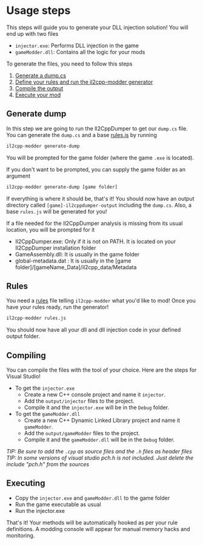 # Usage steps
This steps will guide you to generate your DLL injection solution! You will end up with two files
- `injector.exe`: Performs DLL injection in the game
- `gameModder.dll`: Contains all the logic for your mods

To generate the files, you need to follow this steps
1. [Generate a dump.cs](#generate-dump)
2. [Define your rules and run the il2cpp-modder generator](#rules)
3. [Compile the output](#compiling)
4. [Execute your mod](#executing)

## Generate dump
In this step we are going to run the Il2CppDumper to get our `dump.cs` file.
You can generate the `dump.cs` and a base [rules.js](#rules) by running
```bash
il2cpp-modder generate-dump
```
You will be prompted for the game folder (where the game `.exe` is located).

If you don't want to be prompted, you can supply the game folder as an argument
```bash
il2cpp-modder generate-dump [game folder]
```
If everything is where it should be, that's it! You should now have an output directory called `[game]-il2cppdumper-output` including the `dump.cs`. Also, a base `rules.js` will be generated for you!

If a file needed for the Il2CppDumper analysis is missing from its usual location, you will be prompted for it
- Il2CppDumper.exe: Only if it is not on PATH. It is located on your Il2CppDumper installation folder
- GameAssembly.dll: It is usually in the game folder
- global-metadata.dat : It is usually in the [game folder]/[gameName_Data]/il2cpp_data/Metadata


## Rules
You need a [rules](https://github.com/juanmjacobs/il2cpp-modder/tree/main/doc/rules.md) file telling `il2cpp-modder` what you'd like to mod! 
Once you have your rules ready, run the generator!
```bash
il2cpp-modder rules.js
```
You should now have all your dll and dll injection code in your defined output folder.

## Compiling
You can compile the files with the tool of your choice. Here are the steps for Visual Studio!
  - To get the `injector.exe`
    - Create a new C++ console project and name it `injector`.
    - Add the `output/injector` files to the project. 
    - Compile it and the `injector.exe` will be in the `Debug` folder.
  - To get the `gameModder.dll`
    - Create a new C++ Dynamic Linked Library project and name it `gameModder`.
    - Add the `output/gameModder` files to the project. 
    - Compile it and the `gameModder.dll` will be in the `Debug` folder.

_TIP: Be sure to add the `.cpp` as source files and the `.h` files as header files_
_TIP: In some versions of visual studio pch.h is not included. Just delete the include "pch.h" from the sources_


## Executing
- Copy the `injector.exe` and `gameModder.dll` to the game folder
- Run the game executable as usual
- Run the injector.exe

That's it! Your methods will be automatically hooked as per your rule definitions. A modding console will appear for manual memory hacks and monitoring.
